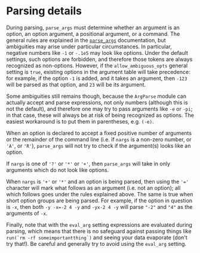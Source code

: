 # Parsing details

During parsing, `parse_args` must determine whether an argument is an option, an option argument, a positional
argument, or a command. The general rules are explained in the [`parse_args`](@ref) documentation, but
ambiguities may arise under particular circumstances. In particular, negative numbers like `-1` or `-.1e5`
may look like options. Under the default settings, such options are forbidden, and therefore those tokens are
always recognized as non-options. However, if the `allow_ambiguous_opts` general setting is `true`, existing
options in the argument table will take precedence: for example, if the option `-1` is added, and it takes an
argument, then `-123` will be parsed as that option, and `23` will be its argument.

Some ambiguities still remains though, because the `ArgParse` module can actually accept and parse expressions,
not only numbers (although this is not the default), and therefore one may try to pass arguments like `-e` or
`-pi`; in that case, these will always be at risk of being recognized as options. The easiest workaround is to
put them in parentheses, e.g. `(-e)`.

When an option is declared to accept a fixed positive number of arguments or the remainder of the command line
(i.e. if `nargs` is a non-zero number, or `'A'`, or `'R'`), `parse_args` will not try to check if the
argument(s) looks like an option.

If `nargs` is one of `'?'` or `'*'` or `'+'`, then `parse_args` will take in only arguments which do not
look like options.

When `nargs` is `'+'` or `'*'` and an option is being parsed, then using the `'='` character will mark what
follows as an argument (i.e. not an option); all which follows goes under the rules explained above. The same is true
when short option groups are being parsed. For example, if the option in question is `-x`, then both
`-y -x=-2 4 -y` and `-yx-2 4 -y` will parse `"-2"` and `"4"` as the arguments of `-x`.

Finally, note that with the `eval_arg` setting expressions are evaluated during parsing, which means that there is no
safeguard against passing things like ```run(`rm -rf someimportantthing`)``` and seeing your data evaporate
(don't try that!). Be careful and generally try to avoid using the `eval_arg` setting.

